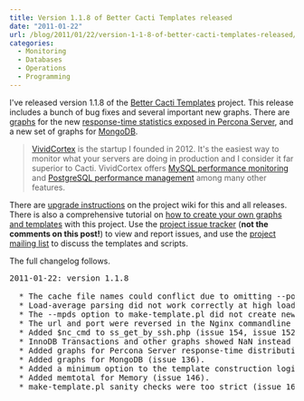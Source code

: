 ```yaml
---
title: Version 1.1.8 of Better Cacti Templates released
date: "2011-01-22"
url: /blog/2011/01/22/version-1-1-8-of-better-cacti-templates-released/
categories:
  - Monitoring
  - Databases
  - Operations
  - Programming
---
```

I've released version 1.1.8 of the [Better Cacti Templates][1] project. This release includes a bunch of bug fixes and several important new graphs. There are [graphs][2] for the new [response-time statistics exposed in Percona Server][3], and a new set of graphs for [MongoDB][4].

> [VividCortex](https://vividcortex.com/) is the startup I founded in 2012. It's the easiest way to monitor what
> your servers are doing in production and I consider it far superior to Cacti. VividCortex offers [MySQL performance
> monitoring](https://vividcortex.com/monitoring/mysql/) and [PostgreSQL
> performance management](https://vividcortex.com/monitoring/postgres/) among many
> other features.

There are [upgrade instructions][5] on the project wiki for this and all releases. There is also a comprehensive tutorial on [how to create your own graphs and templates][6] with this project. Use the [project issue tracker][7] (**not the comments on this post!**) to view and report issues, and use the [project mailing list][8] to discuss the templates and scripts.

The full changelog follows.

<pre>
2011-01-22: version 1.1.8

  * The cache file names could conflict due to omitting --port (issue 171).
  * Load-average parsing did not work correctly at high load (issue 170).
  * The --mpds option to make-template.pl did not create new inputs (issue 133).
  * The url and port were reversed in the Nginx commandline (issue 149).
  * Added $nc_cmd to ss_get_by_ssh.php (issue 154, issue 152).
  * InnoDB Transactions and other graphs showed NaN instead of 0 (issue 159).
  * Added graphs for Percona Server response-time distribution (issue 158).
  * Added graphs for MongoDB (issue 136).
  * Added a minimum option to the template construction logic (issue 169).
  * Added memtotal for Memory (issue 146).
  * make-template.pl sanity checks were too strict (issue 168).
</pre>

 [1]: http://code.google.com/p/mysql-cacti-templates/
 [2]: http://code.google.com/p/mysql-cacti-templates/wiki/MySQLTemplates#MySQL_Query_Response_Time_%28Microseconds%29
 [3]: http://www.percona.com/docs/wiki/percona-server:features:response_time_distribution
 [4]: http://code.google.com/p/mysql-cacti-templates/wiki/MongoDBTemplates
 [5]: http://code.google.com/p/mysql-cacti-templates/wiki/UpgradingTemplates
 [6]: http://code.google.com/p/mysql-cacti-templates/wiki/CreatingGraphs
 [7]: http://code.google.com/p/mysql-cacti-templates/issues/list
 [8]: http://groups.google.com/group/better-cacti-templates
